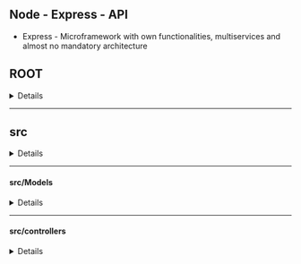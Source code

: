 
## Node - Express - API

* Express - Microframework with own functionalities, multiservices and almost no mandatory architecture

## ROOT
<details>

* **src** (directory)

* **server.js**
```
const express = require('express');
const mongoose = require("mongoose");
// npm install require-dir for requiring automatically
const requireDir = require('require-dir')


// Initializing the API
const app = express();

// Creates a db schema
require('./src/models/Products');

// Tell the API to allow receiving json data
app.use(express.json());

// Initializing the DB
mongoose.connect(
	'mongodb://localhost:27017/nodeapi', 
	{
		useNewUrlParser: true
	}
);
requireDir('./src/models');


// accepts all requests with this route
// and send it to routes including '/api' before that)
app.use('/api', require("./src/routes"));


app.listen(3001);


```
</details>

---

## src
<details>

* **controlers/** (directory)

* **models/** (directory)


* **routes.js** (like urls.py)

```
const express = require('express');
const routes = express.Router();

const ProductController = require('./controllers/ProductController')
// First route ( before app -> now routes)
routes.get('/products', ProductController.index);
routes.post('/products',  ProductController.store);
 

// export for using it with server.js
module.exports = routes;
```
</details>

---

#### src/Models
<details>

* **products.js**
```
const mongoose = require('mongoose');

const ProductSchema = new mongoose.Schema({

    // all entries are becoming a type
    title: {
        type: String,
        required: true,
    },
    description: {
        type: String,
        required: true,
    },
    url: {
        type: String,
        required: true,
    },
    createdAt: {
        type: Date,
        default: Date.now,
    },
});

// Registers the model and links it to the schema
mongoose.model('Product', ProductSchema);
```
</details>

---

#### src/controllers
<details>



* **ProductControllers.js**

```
// The Controller makes essencial operations such as:
// listing, CRUD, etc..

// for db
const mongoose = require('mongoose');

const Product = mongoose.model('Product');

module.exports = {
    // all the registries
    async index(req, res) {
        // query the db for all products
        const products = await Product.find();

        // return query results using the json format
        return res.json(products);
    },

    async store(req, res) {

        // req.body contains the whole request body
        // it's usually the request json passed in with the request
        const product = await Product.create(req.body);
        // console.log(mongoose)

        console.log(Product)
        console.log('post request')
        console.log(product);

        return res.json(product);
    }
};
```


</details>